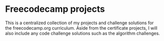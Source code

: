 # Freecodecamp projects

This is a centralized collection of my projects and challenge solutions for the freecodecamp.org curriculum. Aside from the certificate projects, I will also include any code challenge solutions such as the algorithm challenges.